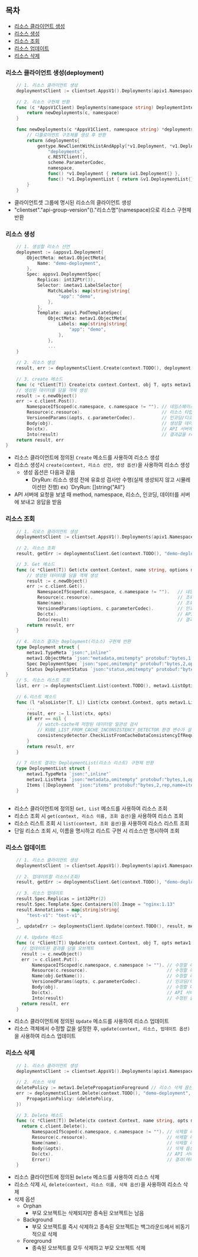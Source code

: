 ## 목차
- [리소스 클라이언트 생성](#리소스-클라이언트-생성--deployment-)
- [리소스 생성](#리소스-생성)
- [리소스 조회](#리소스-조회)
- [리소스 업데이트](#리소스-업데이트)
- [리소스 삭제](#리소스-삭제)

### 리소스 클라이언트 생성(deployment)
```go
    // 1. 리소스 클라이언트 생성
    deploymentsClient := clientset.AppsV1().Deployments(apiv1.NamespaceDefault)
        
    // 2. 리소스 구현체 반환	
    func (c *AppsV1Client) Deployments(namespace string) DeploymentInterface {
        return newDeployments(c, namespace)
    }
    
    func newDeployments(c *AppsV1Client, namespace string) *deployments {
        // 디플로이먼트 구조체를 생성 후 반환
        return &deployments{
            gentype.NewClientWithListAndApply[*v1.Deployment, *v1.DeploymentList, *appsv1.DeploymentApplyConfiguration](
                "deployments",
                c.RESTClient(),
                scheme.ParameterCodec,
                namespace,
                func() *v1.Deployment { return &v1.Deployment{} },
                func() *v1.DeploymentList { return &v1.DeploymentList{} }),
        }
    }
```
- 클라이언트셋 그룹에 명시된 리소스의 클라이언트 생성
- "clientset"."api-group-version"()."리소스명"(namespace)으로 리소스 구현체 반환


### 리소스 생성
```go
    // 1. 생성할 리소스 선언
	deployment := &appsv1.Deployment{
		ObjectMeta: metav1.ObjectMeta{
			Name: "demo-deployment",
		},
		Spec: appsv1.DeploymentSpec{
			Replicas: int32Ptr(3),
			Selector: &metav1.LabelSelector{
				MatchLabels: map[string]string{
					"app": "demo",
				},
			},
			Template: apiv1.PodTemplateSpec{
				ObjectMeta: metav1.ObjectMeta{
					Labels: map[string]string{
						"app": "demo",
					},
				},
				...
	}
	
	// 2. 리소스 생성
	result, err := deploymentsClient.Create(context.TODO(), deployment, metav1.CreateOptions{})
	
	// 3. create 메소드
	func (c *Client[T]) Create(ctx context.Context, obj T, opts metav1.CreateOptions) (T, error) {
	// 생성된 데이터를 담을 객체 생성
	result := c.newObject()
	err := c.client.Post().
		NamespaceIfScoped(c.namespace, c.namespace != ""). // 네임스페이스 설정
		Resource(c.resource).                              // 리소스 타입 명시
		VersionedParams(&opts, c.parameterCodec).          // 인코딩/디코딩 설정
		Body(obj).                                         // 생성할 데이터
		Do(ctx).                                           // API 서버에 요청
		Into(result)                                       // 결과값을 result 객체에 저장
	return result, err
}
```
- 리소스 클라이언트에 정의된 `Create` 메소드를 사용하여 리소스 생성
- 리소스 생성시 `create(context, 리소스 선언, 생성 옵션)`을 사용하여 리소스 생성
  - 생성 옵션은 다음과 같음
    - DryRun: 리소스 생성 전에 유효성 검사만 수행(실제 생성되지 않고 시뮬레이션만 진행) ex) `DryRun: []string{"All"}
- API 서버에 요청을 보낼 때 method, namespace, 리소스, 인코딩, 데이터를 서버에 보내고 응답을 받음


### 리소스 조회
```go
    // 1. 리로스 클라이언트 생성
    deploymentsClient := clientset.AppsV1().Deployments(apiv1.NamespaceDefault)
    
	// 2. 리소스 조회
    result, getErr := deploymentsClient.Get(context.TODO(), "demo-deployment", metav1.GetOptions{})

	// 3. Get 메소드
    func (c *Client[T]) Get(ctx context.Context, name string, options metav1.GetOptions) (T, error) {
		// 생성된 데이터를 담을 객체 생성
        result := c.newObject()
        err := c.client.Get().                                  
            NamespaceIfScoped(c.namespace, c.namespace != "").   // 네임스페이스 설정
            Resource(c.resource).                                // 조회할 리소스 명시
            Name(name).                                          // 조회할 리소스 네임
            VersionedParams(&options, c.parameterCodec).         // 인코딩/디코딩 설정
            Do(ctx).                                             // API 서버에 요청
            Into(result)                                         // 결과값을 result 객체에 저장
        return result, err
    }
	
	// 4. 리소스 결과는 Deployment(리소스) 구현체 반환
    type Deployment struct {
        metav1.TypeMeta `json:",inline"`
        metav1.ObjectMeta `json:"metadata,omitempty" protobuf:"bytes,1,opt,name=metadata"`
        Spec DeploymentSpec `json:"spec,omitempty" protobuf:"bytes,2,opt,name=spec"`
        Status DeploymentStatus `json:"status,omitempty" protobuf:"bytes,3,opt,name=status"`
}
	// 5. 리소스 리스트 조회
	list, err := deploymentsClient.List(context.TODO(), metav1.ListOptions{})
    
	// 6.리스트 메소드
    func (l *alsoLister[T, L]) List(ctx context.Context, opts metav1.ListOptions) (L, error) {
		...
	    result, err := l.list(ctx, opts)
        if err == nil {
			// watch-cache에 저장된 데이터랑 일관성 검사
			// KUBE_LIST_FROM_CACHE_INCONSISTENCY_DETECTOR 환경 변수가 설정된 경우만 기능 실행
            consistencydetector.CheckListFromCacheDataConsistencyIfRequested(ctx, "list request for "+l.client.resource, l.list, opts, result)
        }
	    return result, err
    }
    
	// 7 리스트 결과는 DeploymentList(리소스 리스트) 구현체 반환
	type DeploymentList struct {
        metav1.TypeMeta `json:",inline"`
        metav1.ListMeta `json:"metadata,omitempty" protobuf:"bytes,1,opt,name=metadata"`
        Items []Deployment `json:"items" protobuf:"bytes,2,rep,name=items"`
    }
	
```
- 리소스 클라이언트에 정의된 `Get, List` 메소드를 사용하여 리소스 조회
- 리소스 조회 시 `get(context, 리소스 이름, 조회 옵션)`을 사용하여 리소스 조회
- 리소스 리스트 조회 시 `list(context, 조회 옵션)`을 사용하여 리소스 리스트 조회
- 단일 리소스 조회 시, 이름을 명시하고 리스트 구현 시 리소스만 명시하여 조회

### 리소스 업데이트
```go
    // 1. 리소스 클라이언트 생성
    deploymentsClient := clientset.AppsV1().Deployments(apiv1.NamespaceDefault)
	
	// 2. 업데이트할 리소스(조회)
    result, getErr := deploymentsClient.Get(context.TODO(), "demo-deployment", metav1.GetOptions{})
	
	// 3. 리소스 업데이트
    result.Spec.Replicas = int32Ptr(2)                           
    result.Spec.Template.Spec.Containers[0].Image = "nginx:1.13"
    result.Annotations = map[string]string{
        "test-v1": "test-v1",
    }
    _, updateErr := deploymentsClient.Update(context.TODO(), result, metav1.UpdateOptions{})
	
	// 4. Update 메소드
    func (c *Client[T]) Update(ctx context.Context, obj T, opts metav1.UpdateOptions) (T, error) {
	  // 업데이트된 결과를 담을 오브젝트
      result := c.newObject()
      err := c.client.Put().
          NamespaceIfScoped(c.namespace, c.namespace != ""). // 수정할 리소스 네임스페이스
          Resource(c.resource).                              // 수정할 리소스 명시
          Name(obj.GetName()).                               // 수정할 리소스 이름
          VersionedParams(&opts, c.parameterCodec).          // 인코딩/디코딩
          Body(obj).                                         // 수정할 데이터
          Do(ctx).                                           // API 서버에 요청
          Into(result)                                       // 수정된 결과 저장
      return result, err
    }
```
- 리소스 클라이언트에 정의된 `Update` 메소드를 사용하여 리소스 업데이트
- 리소스 객체에서 수정할 값을 설정한 후, `update(context, 리소스, 업데이트 옵션)`을 사용하여 리소스 업데이트

### 리소스 삭제
```go
    // 1. 리소스 클라이언트 생성
    deploymentsClient := clientset.AppsV1().Deployments(apiv1.NamespaceDefault)
    
	// 2. 리소스 삭제
    deletePolicy := metav1.DeletePropagationForeground // 리소스 삭제 옵션
    err := deploymentsClient.Delete(context.TODO(), "demo-deployment", metav1.DeleteOptions{
        PropagationPolicy: &deletePolicy,
    })
	
	// 3. Delete 메소드
	func (c *Client[T]) Delete(ctx context.Context, name string, opts metav1.DeleteOptions) error {
      return c.client.Delete().
          NamespaceIfScoped(c.namespace, c.namespace != ""). // 삭제할 리소스 네임스페이스
          Resource(c.resource).                              // 삭제할 리소스 명시
          Name(name).                                        // 삭제할 리소스 이름
          Body(&opts).                                       // 삭제 옵션
          Do(ctx).                                           // API 서버 요청
          Error()                                            // 결과(에러) 반환
    }
```
- 리소스 클라이언트에 정의된 `Delete` 메소드를 사용하여 리소스 삭제
- 리소스 삭제 시, `delete(context, 리소스 이름, 삭제 옵션)`을 사용하여 리소스 삭제
- 삭제 옵션
  - Orphan
    - 부모 오브젝트는 삭제되지만 종속된 오브젝트는 남음
  - Background
    - 부모 오브젝트를 즉시 삭제하고 종속된 오브젝트는 백그라운드에서 비동기적으로 삭제
  - Foreground
    - 종속된 오브젝트를 모두 삭제하고 부모 오브젝트 삭제
